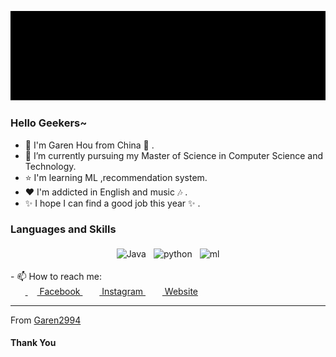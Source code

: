 ![image](https://github.com/Garen2994/Garen2994/blob/master/mememe.GIF)
### Hello Geekers~<br>

- :girl: I'm Garen Hou from China :sunflower: .
- :book: I’m currently pursuing my Master of Science in Computer Science and Technology.
- :star: I'm learning ML ,recommendation system.
- :heart: I'm addicted in English and music :notes: .<br>
- :sparkles: I hope I can find a good job this year :sparkles: .

### Languages and Skills<br>
<p align="center">
 <img src="https://img.shields.io/badge/Technology%20Stack-Java-blue" alt="Java" style="vertical-align:top; margin:4px">
 <img src="https://img.shields.io/badge/Language-Python-9cf" alt="python" style="vertical-align:top; margin:4px">
 <img src="hhttps://img.shields.io/badge/Machine-Learning-green" alt="ml" style="vertical-align:top; margin:4px">
</p>
- 📫 How to reach me:<br>
&nbsp;&nbsp;&nbsp;&nbsp;&nbsp;&nbsp;<a href = "http://www.facebook.com/garen.hong.5"> <img src = "https://cdn1.iconfinder.com/data/icons/logotypes/32/square-facebook-256.png" height= 15px width = 15px> Facebook </a>&nbsp;&nbsp;
<a href = "https://www.instagram.com/the_real_garenhou"><img src = "https://image.flaticon.com/icons/svg/174/174855.svg" height= 15px width = 15px> Instagram </a>&nbsp;&nbsp;
<a href = "https://www.garenhou.com/"><img src = "https://img.garenhou.com/github-website.png" height= 15px width = 15px> Website </a>

*************

From [Garen2994](https://github.com/garen2994)

#### Thank You 
